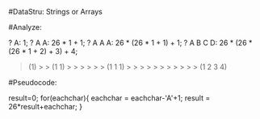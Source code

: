 #DataStru: Strings or Arrays

#Analyze: 

? A: 1;   ? A A: 26 * 1 + 1; ? A A A: 26 * (26 * 1 + 1) + 1; ? A B C D: 26 * (26 * (26 * 1 + 2) + 3) + 4;

> (1) > >  (1 1) > > > > > > (1 1 1) > > > > > > > > > > > (1 2 3 4)

#Pseudocode: 

result=0; for(eachchar){ eachchar = eachchar-'A'+1; result = 26*result+eachchar; }
